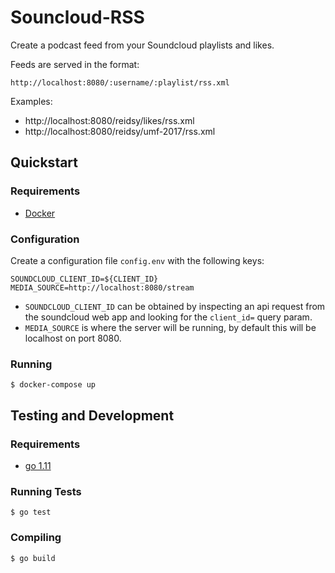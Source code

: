 # Souncloud-RSS

Create a podcast feed from your Soundcloud playlists and likes.

Feeds are served in the format:

```
http://localhost:8080/:username/:playlist/rss.xml
```

Examples:

- http://localhost:8080/reidsy/likes/rss.xml
- http://localhost:8080/reidsy/umf-2017/rss.xml


## Quickstart

### Requirements
- [Docker](http://docker.com)

### Configuration

Create a configuration file `config.env` with the following keys:
```
SOUNDCLOUD_CLIENT_ID=${CLIENT_ID}
MEDIA_SOURCE=http://localhost:8080/stream
```

- `SOUNDCLOUD_CLIENT_ID` can be obtained by inspecting an api request from the soundcloud web app and looking for the `client_id=` query param.
- `MEDIA_SOURCE` is where the server will be running, by default this will be localhost on port 8080.

### Running

```
$ docker-compose up
```

## Testing and Development

### Requirements

- [go 1.11](https://golang.org/dl)

### Running Tests

```
$ go test
```

### Compiling

```
$ go build
```
